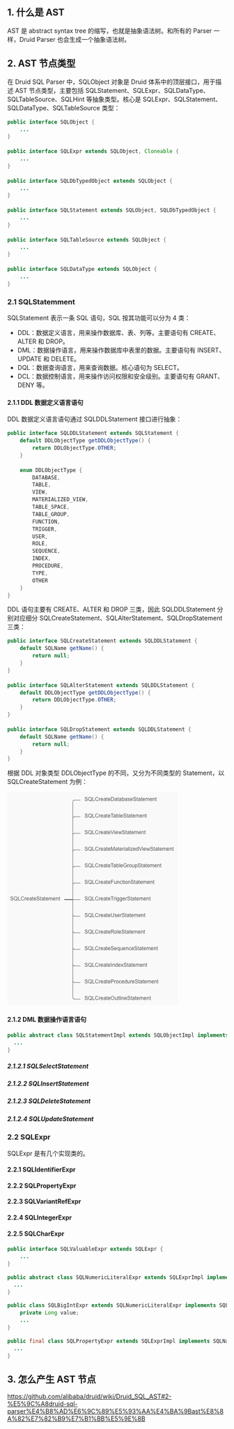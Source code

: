 ## 1. 什么是 AST

AST 是 abstract syntax tree 的缩写，也就是抽象语法树。和所有的 Parser 一样，Druid Parser 也会生成一个抽象语法树。

## 2. AST 节点类型

在 Druid SQL Parser 中，SQLObject 对象是 Druid 体系中的顶层接口，用于描述 AST 节点类型，主要包括 SQLStatement、SQLExpr、SQLDataType、SQLTableSource、SQLHint 等抽象类型。核心是 SQLExpr、SQLStatement、SQLDataType、SQLTableSource 类型：
```java
public interface SQLObject {
    ...
}

public interface SQLExpr extends SQLObject, Cloneable {
    ...
}

public interface SQLDbTypedObject extends SQLObject {
    ...
}

public interface SQLStatement extends SQLObject, SQLDbTypedObject {
    ...
}

public interface SQLTableSource extends SQLObject {
    ...
}

public interface SQLDataType extends SQLObject {
    ...
}
```

### 2.1 SQLStatemment

SQLStatement 表示一条 SQL 语句，SQL 按其功能可以分为 4 类：
- DDL：数据定义语言，用来操作数据库、表、列等。主要语句有 CREATE、ALTER 和 DROP。
- DML：数据操作语言，用来操作数据库中表里的数据。主要语句有 INSERT、UPDATE 和 DELETE。
- DQL：数据查询语言，用来查询数据。核心语句为 SELECT。
- DCL：数据控制语言，用来操作访问权限和安全级别。主要语句有 GRANT、DENY 等。

#### 2.1.1 DDL 数据定义语言语句

DDL 数据定义语言语句通过 SQLDDLStatement 接口进行抽象：
```java
public interface SQLDDLStatement extends SQLStatement {
    default DDLObjectType getDDLObjectType() {
        return DDLObjectType.OTHER;
    }

    enum DDLObjectType {
        DATABASE,
        TABLE,
        VIEW,
        MATERIALIZED_VIEW,
        TABLE_SPACE,
        TABLE_GROUP,
        FUNCTION,
        TRIGGER,
        USER,
        ROLE,
        SEQUENCE,
        INDEX,
        PROCEDURE,
        TYPE,
        OTHER
    }
}
```
DDL 语句主要有 CREATE、ALTER 和 DROP 三类，因此 SQLDDLStatement 分别对应细分 SQLCreateStatement、SQLAlterStatement、SQLDropStatement 三类：
```java
public interface SQLCreateStatement extends SQLDDLStatement {
    default SQLName getName() {
        return null;
    }
}

public interface SQLAlterStatement extends SQLDDLStatement {
    default DDLObjectType getDDLObjectType() {
        return DDLObjectType.OTHER;
    }
}

public interface SQLDropStatement extends SQLDDLStatement {
    default SQLName getName() {
        return null;
    }
}
```
根据 DDL 对象类型 DDLObjectType 的不同，又分为不同类型的 Statement，以 SQLCreateStatement 为例：

![](img-druid-sql-parser-ast-1.png)

#### 2.1.2 DML 数据操作语言语句

```java
public abstract class SQLStatementImpl extends SQLObjectImpl implements SQLStatement {
  ...
}
```

##### 2.1.2.1 SQLSelectStatement

##### 2.1.2.2 SQLInsertStatement

##### 2.1.2.3 SQLDeleteStatement

##### 2.1.2.4 SQLUpdateStatement





### 2.2 SQLExpr

SQLExpr 是有几个实现类的。

#### 2.2.1 SQLIdentifierExpr

#### 2.2.2 SQLPropertyExpr

#### 2.2.3 SQLVariantRefExpr

#### 2.2.4 SQLIntegerExpr

#### 2.2.5 SQLCharExpr





```java
public interface SQLValuableExpr extends SQLExpr {
    ...
}
```

```java
public abstract class SQLNumericLiteralExpr extends SQLExprImpl implements SQLLiteralExpr {
  ...
}
```

```java
public class SQLBigIntExpr extends SQLNumericLiteralExpr implements SQLValuableExpr {
    private Long value;
    ...
}
```



```java
public final class SQLPropertyExpr extends SQLExprImpl implements SQLName, SQLReplaceable, Comparable<SQLPropertyExpr> {
  ...
}
```






## 3. 怎么产生 AST 节点





https://github.com/alibaba/druid/wiki/Druid_SQL_AST#2-%E5%9C%A8druid-sql-parser%E4%B8%AD%E6%9C%89%E5%93%AA%E4%BA%9Bast%E8%8A%82%E7%82%B9%E7%B1%BB%E5%9E%8B
